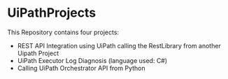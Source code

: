 # UiPathProjects
This Repository contains four projects:
- REST API Integration using UiPath calling the RestLibrary from another Uipath Project
- UiPath Executor Log Diagnosis (language used: C#)
- Calling UiPath Orchestrator API from Python
